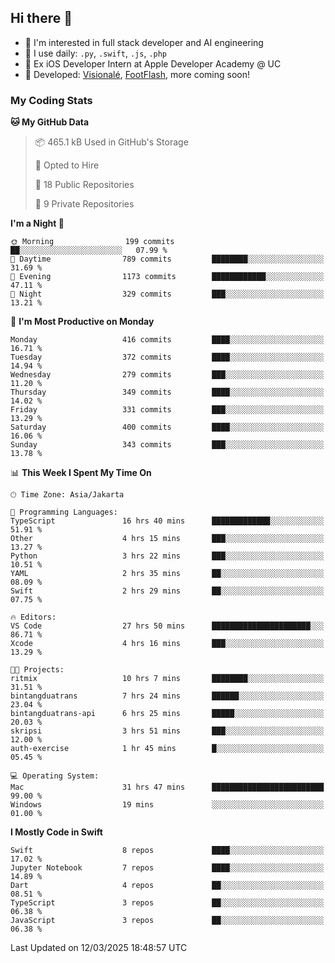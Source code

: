 ## Hi there 👋

- 🤖 I'm interested in full stack developer and AI engineering
- 🌱 I use daily: `.py`, `.swift`, `.js`, `.php`
- 🍎 Ex iOS Developer Intern at Apple Developer Academy @ UC
- 🔨 Developed: [Visionalé](https://apps.apple.com/id/app/visional%C3%A9/id6737191146), [FootFlash](https://apps.apple.com/id/app/footflash/id6550905078), more coming soon!

### My Coding Stats

<!--START_SECTION:waka-->
**🐱 My GitHub Data** 

> 📦 465.1 kB Used in GitHub's Storage 
 > 
> 💼 Opted to Hire
 > 
> 📜 18 Public Repositories 
 > 
> 🔑 9 Private Repositories 
 > 
**I'm a Night 🦉** 

```text
🌞 Morning                199 commits         ██░░░░░░░░░░░░░░░░░░░░░░░   07.99 % 
🌆 Daytime                789 commits         ████████░░░░░░░░░░░░░░░░░   31.69 % 
🌃 Evening                1173 commits        ████████████░░░░░░░░░░░░░   47.11 % 
🌙 Night                  329 commits         ███░░░░░░░░░░░░░░░░░░░░░░   13.21 % 
```
📅 **I'm Most Productive on Monday** 

```text
Monday                   416 commits         ████░░░░░░░░░░░░░░░░░░░░░   16.71 % 
Tuesday                  372 commits         ████░░░░░░░░░░░░░░░░░░░░░   14.94 % 
Wednesday                279 commits         ███░░░░░░░░░░░░░░░░░░░░░░   11.20 % 
Thursday                 349 commits         ████░░░░░░░░░░░░░░░░░░░░░   14.02 % 
Friday                   331 commits         ███░░░░░░░░░░░░░░░░░░░░░░   13.29 % 
Saturday                 400 commits         ████░░░░░░░░░░░░░░░░░░░░░   16.06 % 
Sunday                   343 commits         ███░░░░░░░░░░░░░░░░░░░░░░   13.78 % 
```


📊 **This Week I Spent My Time On** 

```text
🕑︎ Time Zone: Asia/Jakarta

💬 Programming Languages: 
TypeScript               16 hrs 40 mins      █████████████░░░░░░░░░░░░   51.91 % 
Other                    4 hrs 15 mins       ███░░░░░░░░░░░░░░░░░░░░░░   13.27 % 
Python                   3 hrs 22 mins       ███░░░░░░░░░░░░░░░░░░░░░░   10.51 % 
YAML                     2 hrs 35 mins       ██░░░░░░░░░░░░░░░░░░░░░░░   08.09 % 
Swift                    2 hrs 29 mins       ██░░░░░░░░░░░░░░░░░░░░░░░   07.75 % 

🔥 Editors: 
VS Code                  27 hrs 50 mins      ██████████████████████░░░   86.71 % 
Xcode                    4 hrs 16 mins       ███░░░░░░░░░░░░░░░░░░░░░░   13.29 % 

🐱‍💻 Projects: 
ritmix                   10 hrs 7 mins       ████████░░░░░░░░░░░░░░░░░   31.51 % 
bintangduatrans          7 hrs 24 mins       ██████░░░░░░░░░░░░░░░░░░░   23.04 % 
bintangduatrans-api      6 hrs 25 mins       █████░░░░░░░░░░░░░░░░░░░░   20.03 % 
skripsi                  3 hrs 51 mins       ███░░░░░░░░░░░░░░░░░░░░░░   12.00 % 
auth-exercise            1 hr 45 mins        █░░░░░░░░░░░░░░░░░░░░░░░░   05.45 % 

💻 Operating System: 
Mac                      31 hrs 47 mins      █████████████████████████   99.00 % 
Windows                  19 mins             ░░░░░░░░░░░░░░░░░░░░░░░░░   01.00 % 
```

**I Mostly Code in Swift** 

```text
Swift                    8 repos             ████░░░░░░░░░░░░░░░░░░░░░   17.02 % 
Jupyter Notebook         7 repos             ████░░░░░░░░░░░░░░░░░░░░░   14.89 % 
Dart                     4 repos             ██░░░░░░░░░░░░░░░░░░░░░░░   08.51 % 
TypeScript               3 repos             ██░░░░░░░░░░░░░░░░░░░░░░░   06.38 % 
JavaScript               3 repos             ██░░░░░░░░░░░░░░░░░░░░░░░   06.38 % 
```




 Last Updated on 12/03/2025 18:48:57 UTC
<!--END_SECTION:waka-->

<!--
**nico-samuelson/nico-samuelson** is a ✨ _special_ ✨ repository because its `README.md` (this file) appears on your GitHub profile.

Here are some ideas to get you started:

- 🔭 I’m currently working on ...
- 🌱 I’m currently learning ...
- 👯 I’m looking to collaborate on ...
- 🤔 I’m looking for help with ...
- 💬 Ask me about ...
- 📫 How to reach me: ...
- 😄 Pronouns: ...
- ⚡ Fun fact: ...
-->
